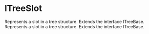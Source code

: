 # ITreeSlot

Represents a slot in a tree structure.
Extends the interface ITreeBase.
Represents a slot in a tree structure.
Extends the interface ITreeBase.

